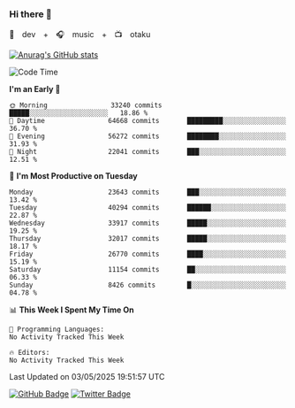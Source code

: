 ### Hi there 👋

🚀　dev　+　🎧　music　+　📺　otaku


[![Anurag's GitHub stats](https://github-readme-stats.vercel.app/api?username=koheitasaka&count_private=true&show_icons=true&theme=monokai)](https://github.com/koheitasaka/github-readme-stats)

<!--START_SECTION:waka-->
![Code Time](http://img.shields.io/badge/Code%20Time-1%2C161%20hrs%2023%20mins-blue)

**I'm an Early 🐤** 

```text
🌞 Morning                33240 commits       █████░░░░░░░░░░░░░░░░░░░░   18.86 % 
🌆 Daytime                64668 commits       █████████░░░░░░░░░░░░░░░░   36.70 % 
🌃 Evening                56272 commits       ████████░░░░░░░░░░░░░░░░░   31.93 % 
🌙 Night                  22041 commits       ███░░░░░░░░░░░░░░░░░░░░░░   12.51 % 
```
📅 **I'm Most Productive on Tuesday** 

```text
Monday                   23643 commits       ███░░░░░░░░░░░░░░░░░░░░░░   13.42 % 
Tuesday                  40294 commits       ██████░░░░░░░░░░░░░░░░░░░   22.87 % 
Wednesday                33917 commits       █████░░░░░░░░░░░░░░░░░░░░   19.25 % 
Thursday                 32017 commits       █████░░░░░░░░░░░░░░░░░░░░   18.17 % 
Friday                   26770 commits       ████░░░░░░░░░░░░░░░░░░░░░   15.19 % 
Saturday                 11154 commits       ██░░░░░░░░░░░░░░░░░░░░░░░   06.33 % 
Sunday                   8426 commits        █░░░░░░░░░░░░░░░░░░░░░░░░   04.78 % 
```


📊 **This Week I Spent My Time On** 

```text
💬 Programming Languages: 
No Activity Tracked This Week

🔥 Editors: 
No Activity Tracked This Week
```


 Last Updated on 03/05/2025 19:51:57 UTC
<!--END_SECTION:waka-->

[![GitHub Badge](https://img.shields.io/badge/GitHub-100000?style=for-the-badge&logo=github&logoColor=white)](https://github.com/koheitasaka)
[![Twitter Badge](https://img.shields.io/badge/Twitter-1DA1F2?style=for-the-badge&logo=twitter&logoColor=white)](https://twitter.com/sleep_asleep_)
